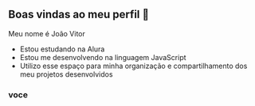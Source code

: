 ## Boas vindas ao meu perfil 💙

Meu nome é João Vitor

- Estou estudando na Alura
- Estou me desenvolvendo na linguagem JavaScript
- Utilizo esse espaço para minha organização e compartilhamento dos meu projetos desenvolvidos

### voce 
